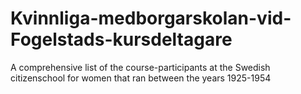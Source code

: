 # Kvinnliga-medborgarskolan-vid-Fogelstads-kursdeltagare
A comprehensive list of the course-participants at the Swedish citizenschool for women that ran between the years 1925-1954
